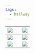 ```yaml
---
tags:
  - hallway
---
```


| ![](https://i.imgur.com/B4trXM9.jpeg) |     | ![](https://i.imgur.com/sMJsYeN.jpeg) |
| ------------------------------------- | --- | ------------------------------------- |
| ![](https://i.imgur.com/KNHrUOy.jpeg) |     | ![](https://i.imgur.com/1xgo5HD.jpeg) |
| ![](https://i.imgur.com/zdH85SF.jpeg) |     | ![](https://i.imgur.com/ijRp9CK.jpeg) |





